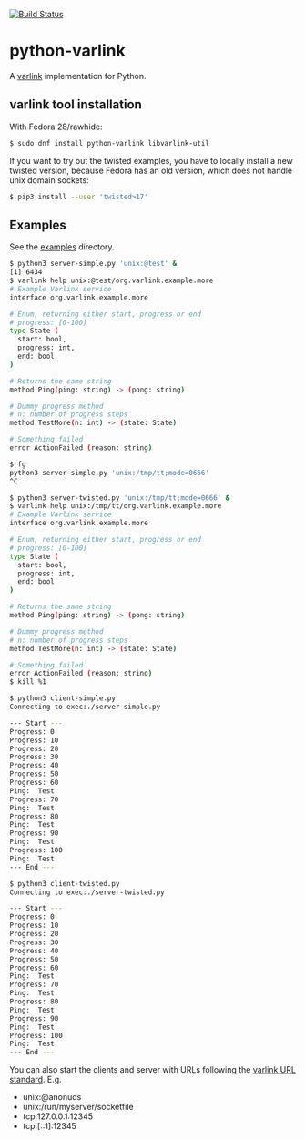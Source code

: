 [![Build Status](https://travis-ci.org/varlink/python-varlink.svg?branch=master)](https://travis-ci.org/varlink/python-varlink)

# python-varlink

A [varlink](http://varlink.org) implementation for Python.

## varlink tool installation

With Fedora 28/rawhide:
```bash
$ sudo dnf install python-varlink libvarlink-util
```

If you want to try out the twisted examples, you have to locally install a new twisted version, because Fedora has an old version, which does not handle unix domain sockets:
```bash
$ pip3 install --user 'twisted>17'
```

## Examples

See the [examples](https://github.com/varlink/python-varlink/tree/master/examples) directory.

```bash
$ python3 server-simple.py 'unix:@test' &
[1] 6434
$ varlink help unix:@test/org.varlink.example.more
# Example Varlink service
interface org.varlink.example.more

# Enum, returning either start, progress or end
# progress: [0-100]
type State (
  start: bool,
  progress: int,
  end: bool
)

# Returns the same string
method Ping(ping: string) -> (pong: string)

# Dummy progress method
# n: number of progress steps
method TestMore(n: int) -> (state: State)

# Something failed
error ActionFailed (reason: string)

$ fg
python3 server-simple.py 'unix:/tmp/tt;mode=0666'
^C
```

```bash
$ python3 server-twisted.py 'unix:/tmp/tt;mode=0666' &
$ varlink help unix:/tmp/tt/org.varlink.example.more
# Example Varlink service
interface org.varlink.example.more

# Enum, returning either start, progress or end
# progress: [0-100]
type State (
  start: bool,
  progress: int,
  end: bool
)

# Returns the same string
method Ping(ping: string) -> (pong: string)

# Dummy progress method
# n: number of progress steps
method TestMore(n: int) -> (state: State)

# Something failed
error ActionFailed (reason: string)
$ kill %1
```

```bash
$ python3 client-simple.py 
Connecting to exec:./server-simple.py

--- Start ---
Progress: 0
Progress: 10
Progress: 20
Progress: 30
Progress: 40
Progress: 50
Progress: 60
Ping:  Test
Progress: 70
Ping:  Test
Progress: 80
Ping:  Test
Progress: 90
Ping:  Test
Progress: 100
Ping:  Test
--- End ---
```

```bash
$ python3 client-twisted.py 
Connecting to exec:./server-twisted.py

--- Start ---
Progress: 0
Progress: 10
Progress: 20
Progress: 30
Progress: 40
Progress: 50
Progress: 60
Ping:  Test
Progress: 70
Ping:  Test
Progress: 80
Ping:  Test
Progress: 90
Ping:  Test
Progress: 100
Ping:  Test
--- End ---
```

You can also start the clients and server with URLs following the [varlink URL standard](https://github.com/varlink/documentation/wiki#address).
E.g.
- unix:@anonuds
- unix:/run/myserver/socketfile
- tcp:127.0.0.1:12345
- tcp:[::1]:12345
